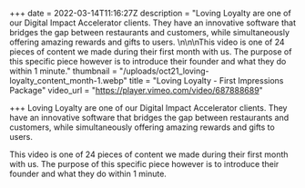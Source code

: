 +++
date = 2022-03-14T11:16:27Z
description = "Loving Loyalty are one of our Digital Impact Accelerator clients. They have an innovative software that bridges the gap between restaurants and customers, while simultaneously offering amazing rewards and gifts to users. \n\n\nThis video is one of 24 pieces of content we made during their first month with us. The purpose of this specific piece however is to introduce their founder and what they do within 1 minute."
thumbnail = "/uploads/oct21_loving-loyalty_content_month-1.webp"
title = "Loving Loyalty - First Impressions Package"
video_url = "https://player.vimeo.com/video/687888689"

+++
Loving Loyalty are one of our Digital Impact Accelerator clients. They have an innovative software that bridges the gap between restaurants and customers, while simultaneously offering amazing rewards and gifts to users.

This video is one of 24 pieces of content we made during their first month with us. The purpose of this specific piece however is to introduce their founder and what they do within 1 minute.